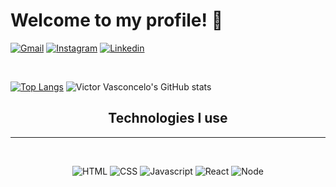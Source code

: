 # Welcome to my profile! 👋

[![Gmail](https://img.shields.io/badge/Gmail-D14836?style=for-the-badge&logo=gmail&logoColor=white)](mailto:victordevelopervasconcelos@gmail.com)
[![Instagram](https://img.shields.io/badge/Instagram-E4405F?style=for-the-badge&logo=instagram&logoColor=white)](https://www.instagram.com/victor8g/)
[![Linkedin](https://img.shields.io/badge/LinkedIn-0077B5?style=for-the-badge&logo=linkedin&logoColor=white)](https://www.linkedin.com/in/victor-vasconcelos-246416262/)

</br>

[![Top Langs](https://github-readme-stats.vercel.app/api/top-langs/?username=Victorcelos&layout=compact&theme=radical)](https://github.com/Victorcelos/github-readme-stats)
![Victor Vasconcelo's GitHub stats](https://github-readme-stats.vercel.app/api?username=Victorcelos&show_icons=true&theme=radical)

<div align="center">

## Technologies I use

</div>

<hr>
</br>

<div align="center">

![HTML](https://img.shields.io/badge/HTML5-E34F26?style=for-the-badge&logo=html5&logoColor=white)
![CSS](https://img.shields.io/badge/CSS3-1572B6?style=for-the-badge&logo=css3&logoColor=white)
![Javascript](https://img.shields.io/badge/JavaScript-F7DF1E?style=for-the-badge&logo=javascript&logoColor=black)
![React](https://img.shields.io/badge/React-20232A?style=for-the-badge&logo=react&logoColor=61DAFB)
![Node](https://img.shields.io/badge/Node.js-43853D?style=for-the-badge&logo=node.js&logoColor=white)

</div>
